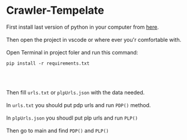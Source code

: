 # Crawler-Tempelate
First install last version of python in your computer from <a href="https://www.python.org/downloads/">here</a>.<br></br>
Then open the project in vscode or where ever you'r comfortable with.<br></br>
Open Terminal in project foler and run this command:
```
pip install -r requirements.txt 
```
<br></br>

Then fill `urls.txt` or `plpUrls.json` with the data needed.<br></br>
In `urls.txt` you should put pdp urls and run `PDP()` method.<br></br>
In `plpUrls.json` you shoudl put plp urls and run `PLP()`<br></br>
Then go to main and find `PDP()` and `PLP()` 
